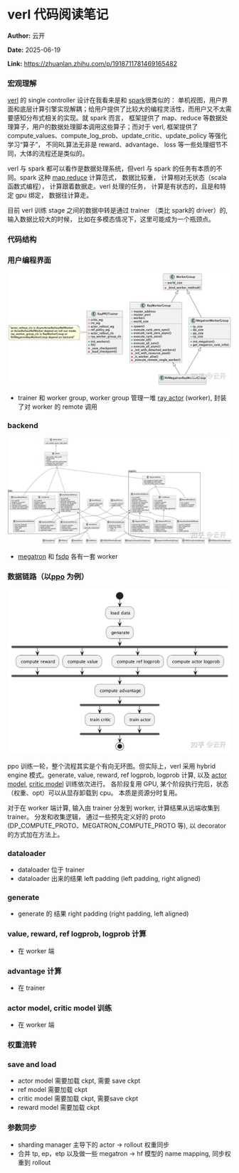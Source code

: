 # verl 代码阅读笔记

**Author:** 云开

**Date:** 2025-06-19

**Link:** https://zhuanlan.zhihu.com/p/1918711781469165482

### 宏观理解

[verl](https://zhida.zhihu.com/search?content_id=259246042&content_type=Article&match_order=1&q=verl&zhida_source=entity) 的 single controller 设计在我看来是和 [spark](https://zhida.zhihu.com/search?content_id=259246042&content_type=Article&match_order=1&q=spark&zhida_source=entity)很类似的： 单机视图，用户界面和底层计算引擎实现解耦；给用户提供了比较大的编程灵活性，而用户又不太需要感知分布式相关的实现。就 spark 而言， 框架提供了 map、reduce 等数据处理算子，用户的数据处理脚本调用这些算子；而对于 verl, 框架提供了 compute\_values、compute\_log\_prob、update\_critic、update\_policy 等强化学习“算子”， 不同RL算法无非是 reward、advantage、 loss 等一些处理细节不同，大体的流程还是类似的。

verl 与 spark 都可以看作是数据处理系统，但verl 与 spark 的任务有本质的不同。spark 这种 [map reduce](https://zhida.zhihu.com/search?content_id=259246042&content_type=Article&match_order=1&q=map+reduce&zhida_source=entity) 计算范式， 数据比较重， 计算相对无状态（scala 函数式编程）， 计算跟着数据走。verl 处理的任务， 计算是有状态的，且是和特定 gpu 绑定， 数据往计算走。

目前 verl 训练 stage 之间的数据中转是通过 trainer （类比 spark的 driver）的,输入数据比较大的时候， 比如在多模态情况下，这里可能成为一个瓶颈点。

### 代码结构

### 用户编程界面

![](images/v2-92d37e91293bfd25edd200948230566e_1440w_83b09ea8919d.jpg)

-   trainer 和 worker group, worker group 管理一堆 [ray actor](https://zhida.zhihu.com/search?content_id=259246042&content_type=Article&match_order=1&q=ray+actor&zhida_source=entity) (worker), 封装了对 worker 的 remote 调用

### backend

![](images/v2-16c3273349c79030f01f4852b2f8b87c_1440w_85385d98d566.jpg)

-   [megatron](https://zhida.zhihu.com/search?content_id=259246042&content_type=Article&match_order=1&q=megatron&zhida_source=entity) 和 [fsdp](https://zhida.zhihu.com/search?content_id=259246042&content_type=Article&match_order=1&q=fsdp&zhida_source=entity) 各有一套 worker

### 数据链路（以[ppo](https://zhida.zhihu.com/search?content_id=259246042&content_type=Article&match_order=1&q=ppo&zhida_source=entity) 为例）

![](images/v2-32f00e943be20fb4ac8441373814d71d_1440w_6d2b4be24ca5.jpg)

ppo 训练一轮，整个流程其实是个有向无环图。但实际上，verl 采用 hybrid engine 模式。generate, value, reward, ref logprob, logprob 计算, 以及 [actor model](https://zhida.zhihu.com/search?content_id=259246042&content_type=Article&match_order=1&q=actor+model&zhida_source=entity), [critic model](https://zhida.zhihu.com/search?content_id=259246042&content_type=Article&match_order=1&q=critic+model&zhida_source=entity) 训练依次进行。 各阶段复用 GPU, 某个阶段执行完后，状态（权重、opt）可以从显存卸载到 cpu。 本质是资源分时复用。

对于在 worker 端计算, 输入由 trainer 分发到 worker, 计算结果从远端收集到 trainer。 分发和收集逻辑， 通过一些预先定义好的 proto (DP\_COMPUTE\_PROTO、MEGATRON\_COMPUTE\_PROTO 等), 以 decorator 的方式加在方法上。

### dataloader

-   dataloader 位于 trainer
-   dataloader 出来的结果 left padding (left padding, right aligned)

### generate

-   generate 的 结果 right padding (right padding, left aligned)

### value, reward, ref logprob, logprob 计算

-   在 worker 端

### advantage 计算

-   在 trainer

### actor model, critic model 训练

-   在 worker 端

### 权重流转

### save and load

-   actor model 需要加载 ckpt, 需要 save ckpt
-   ref model 需要加载 ckpt
-   critic model 需要加载 ckpt, 需要save ckpt
-   reward model 需要加载 ckpt

### 参数同步

-   sharding manager 主导下的 actor -> rollout 权重同步
-   合并 tp, ep，etp 以及做一些 megatron -> hf 模型的 name mapping, 同步权重到 rollout